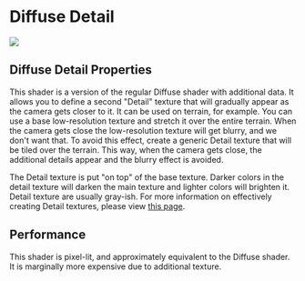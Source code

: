 Diffuse Detail
==============



![](http://docwiki.hq.unity3d.com/uploads/Main/Shaders./Shader-NormalDiffuseDetail.png)  

Diffuse Detail Properties
-------------------------

This shader is a version of the regular Diffuse shader with additional data.  It allows you to define a second "Detail" texture that will gradually appear as the camera gets closer to it.  It can be used on terrain, for example.  You can use a base low-resolution texture and stretch it over the entire terrain.  When the camera gets close the low-resolution texture will get blurry, and we don't want that. To avoid this effect, create a generic Detail texture that will be tiled over the terrain. This way, when the camera gets close, the additional details appear and the blurry effect is avoided.

The Detail texture is put "on top" of the base texture. Darker colors in the detail texture will darken the main texture and lighter colors will brighten it. Detail texture are usually gray-ish. For more information on effectively creating Detail textures, please view [this page](HOWTO-UseDetailTexture.md).

Performance
-----------

This shader is pixel-lit, and approximately equivalent to the Diffuse shader.  It is marginally more expensive due to additional texture.
